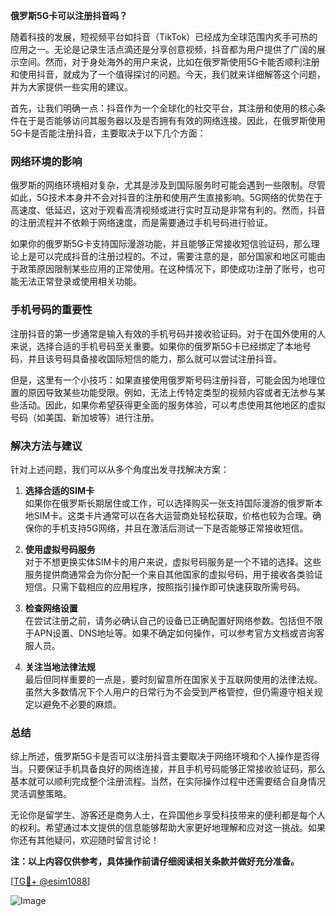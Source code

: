 **俄罗斯5G卡可以注册抖音吗？**

随着科技的发展，短视频平台如抖音（TikTok）已经成为全球范围内炙手可热的应用之一。无论是记录生活点滴还是分享创意视频，抖音都为用户提供了广阔的展示空间。然而，对于身处海外的用户来说，比如在俄罗斯使用5G卡能否顺利注册和使用抖音，就成为了一个值得探讨的问题。今天，我们就来详细解答这个问题，并为大家提供一些实用的建议。

首先，让我们明确一点：抖音作为一个全球化的社交平台，其注册和使用的核心条件在于是否能够访问其服务器以及是否拥有有效的网络连接。因此，在俄罗斯使用5G卡是否能注册抖音，主要取决于以下几个方面：

### **网络环境的影响**

俄罗斯的网络环境相对复杂，尤其是涉及到国际服务时可能会遇到一些限制。尽管如此，5G技术本身并不会对抖音的注册和使用产生直接影响。5G网络的优势在于高速度、低延迟，这对于观看高清视频或进行实时互动是非常有利的。然而，抖音的注册流程并不依赖于网络速度，而是需要通过手机号码进行验证。

如果你的俄罗斯5G卡支持国际漫游功能，并且能够正常接收短信验证码，那么理论上是可以完成抖音的注册过程的。不过，需要注意的是，部分国家和地区可能由于政策原因限制某些应用的正常使用。在这种情况下，即使成功注册了账号，也可能无法正常登录或使用相关功能。

### **手机号码的重要性**

注册抖音的第一步通常是输入有效的手机号码并接收验证码。对于在国外使用的人来说，选择合适的手机号码至关重要。如果你的俄罗斯5G卡已经绑定了本地号码，并且该号码具备接收国际短信的能力，那么就可以尝试注册抖音。

但是，这里有一个小技巧：如果直接使用俄罗斯号码注册抖音，可能会因为地理位置的原因导致某些功能受限。例如，无法上传特定类型的视频内容或者无法参与某些活动。因此，如果你希望获得更全面的服务体验，可以考虑使用其他地区的虚拟号码（如美国、新加坡等）进行注册。

### **解决方法与建议**

针对上述问题，我们可以从多个角度出发寻找解决方案：

1. **选择合适的SIM卡**  
   如果你在俄罗斯长期居住或工作，可以选择购买一张支持国际漫游的俄罗斯本地SIM卡。这类卡片通常可以在各大运营商处轻松获取，价格也较为合理。确保你的手机支持5G网络，并且在激活后测试一下是否能够正常接收短信。

2. **使用虚拟号码服务**  
   对于不想更换实体SIM卡的用户来说，虚拟号码服务是一个不错的选择。这些服务提供商通常会为你分配一个来自其他国家的虚拟号码，用于接收各类验证短信。只需下载相应的应用程序，按照指引操作即可快速获取所需号码。

3. **检查网络设置**  
   在尝试注册之前，请务必确认自己的设备已正确配置好网络参数。包括但不限于APN设置、DNS地址等。如果不确定如何操作，可以参考官方文档或咨询客服人员。

4. **关注当地法律法规**  
   最后但同样重要的一点是，要时刻留意所在国家关于互联网使用的法律法规。虽然大多数情况下个人用户的日常行为不会受到严格管控，但仍需遵守相关规定以避免不必要的麻烦。

### **总结**

综上所述，俄罗斯5G卡是否可以注册抖音主要取决于网络环境和个人操作是否得当。只要保证手机具备良好的网络连接，并且手机号码能够正常接收验证码，那么基本就可以顺利完成整个注册流程。当然，在实际操作过程中还需要结合自身情况灵活调整策略。

无论你是留学生、游客还是商务人士，在异国他乡享受科技带来的便利都是每个人的权利。希望通过本文提供的信息能够帮助大家更好地理解和应对这一挑战。如果你还有其他疑问，欢迎随时留言讨论！

**注：以上内容仅供参考，具体操作前请仔细阅读相关条款并做好充分准备。**

[[TG💪+ @esim1088](https://t.me/s/esim1088)]

![Image](https://i.postimg.cc/4NQfJmqS/Snipaste-2025-05-13-00-14-12.png)